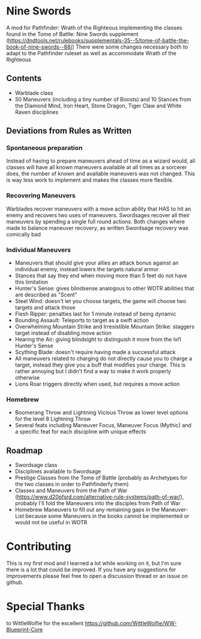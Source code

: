 # Nine Swords
A mod for Pathfinder: Wrath of the Righteous implementing the classes found in the Tome of Battle: Nine Swords supplement (https://dndtools.net/rulebooks/supplementals-35--5/tome-of-battle-the-book-of-nine-swords--88/)
There were some changes necessary both to adapt to the Pathfinder ruleset as well as accommodate Wrath of the Righteous

## Contents
 - Warblade class
 - 50 Maneuvers (including a tiny number of Boosts) and 10 Stances from the Diamond Mind, Iron Heart, Stone Dragon, Tiger Claw and White Raven disciplines

## Deviations from Rules as Written
### Spontaneous preparation
Instead of having to prepare maneuvers ahead of time as a wizard would, all classes will have all known maneuvers available at all times as a sorcerer does, the number of known and available maneuvers was not changed. This is way less work to implement and makes the classes more flexible.

### Recovering Maneuvers
Warblades recover maneuvers with a move action ability that HAS to hit an enemy and recovers two uses of maneuvers.
Swordsages recover all their maneuvers by spending a single full round actions.
Both changes where made to balance maneuver recovery, as written Swordsage recovery was comically bad

### Individual Maneuvers
 - Maneuvers that should give your allies an attack bonus against an individual enemy, instead lowers the targets natural armor
 - Stances that say they end when moving more than 5 feet do not have this limitation
 - Hunter's Sense: gives blindsense analogous to other WOTR abilities that are described as "Scent"
 - Steel Wind: doesn't let you choose targets, the game will choose two targets and attack those
 - Flesh Ripper: penalties last for 1 minute instead of being dynamic
 - Bounding Assault: Teleports to target as a swift action
 - Overwhelming Mountain Strike and Irresistible Mountain Strike: staggers target instead of disabling move action
 - Hearing the Air: giving blindsight to distinguish it more from the lvl1 Hunter's Sense
 - Scything Blade: doesn't require having made a successful attack
 - All maneuvers related to charging do not directly cause you to charge a target, instead they give you a buff that modifies your charge. This is rather annoying but I didn't find a way to make it work properly otherwise
 - Lions Roar triggers directly when used, but requires a move action

### Homebrew
 - Boomerang Throw and Lightning Vicious Throw as lower level options for the level 8 Lightning Throw
 - Several feats including Maneuver Focus, Maneuver Focus (Mythic) and a specific feat for each discipline with unique effects

## Roadmap
 - Swordsage class
 - Disciplines available to Swordsage
 - Prestige Classes from the Tome of Battle (probably as Archetypes for the two classes in order to Pathfinderfy them)
 - Classes and Maneuvers from the Path of War (https://www.d20pfsrd.com/alternative-rule-systems/path-of-war/), probably I'll fold the Maneuvers into the disciples from Path of War
 - Homebrew Maneuvers to fill out any remaining gaps in the Maneuver-List because some Maneuvers in the books cannot be implemented or would not be useful in WOTR

# Contributing
This is my first mod and I learned a lot while working on it, but I'm sure there is a lot that could be improved.
If you have any suggestions for improvements please feel free to open a discussion thread or an issue on github.

# Special Thanks
to WittleWolfie for the excellent https://github.com/WittleWolfie/WW-Blueprint-Core
